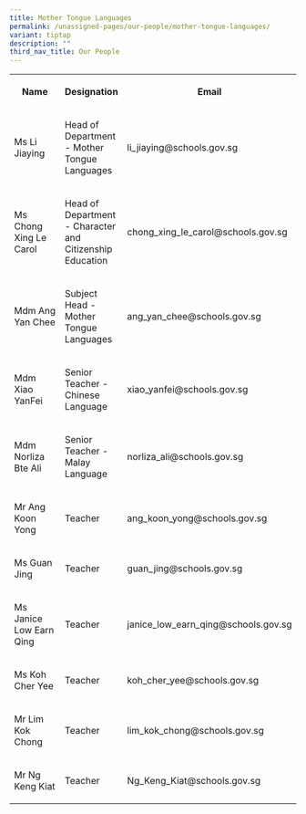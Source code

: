 ```yaml
---
title: Mother Tongue Languages
permalink: /unassigned-pages/our-people/mother-tongue-languages/
variant: tiptap
description: ""
third_nav_title: Our People
---
```

<p></p><table><tbody><tr><th rowspan="1" colspan="1"><p>Name</p></th><th rowspan="1" colspan="1"><p>Designation</p></th><th rowspan="1" colspan="1"><p>Email</p></th></tr><tr><td rowspan="1" colspan="1"><p>Ms Li Jiaying</p></td><td rowspan="1" colspan="1"><p>Head of Department - Mother Tongue Languages</p></td><td rowspan="1" colspan="1"><p>li_jiaying@schools.gov.sg</p></td></tr><tr><td rowspan="1" colspan="1"><p>Ms Chong Xing Le Carol</p></td><td rowspan="1" colspan="1"><p>Head of Department -&nbsp;Character and Citizenship Education</p></td><td rowspan="1" colspan="1"><p>chong_xing_le_carol@schools.gov.sg</p></td></tr><tr><td rowspan="1" colspan="1"><p>Mdm&nbsp;Ang Yan Chee</p></td><td rowspan="1" colspan="1"><p>Subject Head - Mother Tongue Languages</p></td><td rowspan="1" colspan="1"><p>ang_yan_chee@schools.gov.sg</p></td></tr><tr><td rowspan="1" colspan="1"><p>Mdm Xiao YanFei</p></td><td rowspan="1" colspan="1"><p>Senior Teacher - Chinese Language</p></td><td rowspan="1" colspan="1"><p>xiao_yanfei@schools.gov.sg</p></td></tr><tr><td rowspan="1" colspan="1"><p>Mdm Norliza Bte Ali</p></td><td rowspan="1" colspan="1"><p>Senior Teacher - Malay Language</p></td><td rowspan="1" colspan="1"><p>norliza_ali@schools.gov.sg</p></td></tr><tr><td rowspan="1" colspan="1"><p>Mr Ang Koon Yong</p></td><td rowspan="1" colspan="1"><p>Teacher</p></td><td rowspan="1" colspan="1"><p>ang_koon_yong@schools.gov.sg</p></td></tr><tr><td rowspan="1" colspan="1"><p>Ms Guan Jing</p></td><td rowspan="1" colspan="1"><p>Teacher</p></td><td rowspan="1" colspan="1"><p>guan_jing@schools.gov.sg</p></td></tr><tr><td rowspan="1" colspan="1"><p>Ms Janice Low Earn Qing</p></td><td rowspan="1" colspan="1"><p>Teacher</p></td><td rowspan="1" colspan="1"><p>janice_low_earn_qing@schools.gov.sg</p></td></tr><tr><td rowspan="1" colspan="1"><p>Ms Koh Cher Yee</p></td><td rowspan="1" colspan="1"><p>Teacher</p></td><td rowspan="1" colspan="1"><p>koh_cher_yee@schools.gov.sg</p></td></tr><tr><td rowspan="1" colspan="1"><p>Mr Lim Kok Chong</p></td><td rowspan="1" colspan="1"><p>Teacher</p></td><td rowspan="1" colspan="1"><p>lim_kok_chong@schools.gov.sg</p></td></tr><tr><td rowspan="1" colspan="1"><p>Mr Ng Keng Kiat</p></td><td rowspan="1" colspan="1"><p>Teacher</p></td><td rowspan="1" colspan="1"><p>Ng_Keng_Kiat@schools.gov.sg</p></td></tr></tbody></table><p></p>